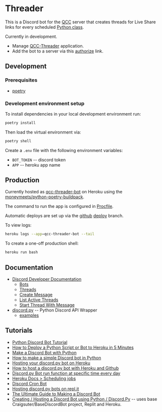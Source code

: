 Threader
========

This is a Discord bot for the [QCC]() server that creates threads for Live Share links for every
scheduled [Python class](https://alissa-huskey.github.io/python-class/).

Currently in development.

* Manage [QCC-Threader](https://discord.com/developers/applications/896552338322509844/) application.
* Add the bot to a server via this [authorize](https://discord.com/api/oauth2/authorize?client_id=896552338322509844&permissions=0&scope=bot) link.

Development
-----------

### Prerequisites

* [poetry](https://python-poetry.org/docs/)

### Development environment setup

To install dependencies in your local development environment run:

```bash
poetry install
```

Then load the virtual environment via:

```bash
poetry shell
```

Create a `.env` file with the following environment variables:

* `BOT_TOKEN` -- discord token
* `APP` -- heroku app name

Production
----------

Currently hosted as [qcc-threader-bot][heroku-bot] on Heroku using the
[moneymeets/python-poetry-buildpack][poetry-buildpack].

The command to run the app is configured in [Procfile](./Procfile).

Automatic deploys are set up via the [github][github] [deploy][github-deploy]
branch.

[github]: https://github.com/alissa-huskey/threader
[github-deploy]: https://github.com/alissa-huskey/threader/tree/deploy
[heroku-bot]: https://qcc-threader-bot.herokuapp.com/
[poetry-buildpack]: https://github.com/moneymeets/python-poetry-buildpack

To view logs:

```bash
heroku logs --app=qcc-threader-bot --tail
```

To create a one-off production shell:

```bash
heroku run bash
```

Documentation
-------------

* [Discord Developer Documentation](https://discord.com/developers/docs/)
  * [Bots](https://discord.com/developers/docs/topics/oauth2#bots)
  * [Threads](https://discord.com/developers/docs/topics/threads#threads)
  * [Create Message](https://discord.com/developers/docs/resources/channel#create-message)
  * [List Active Threads](https://discord.com/developers/docs/resources/channel#list-active-threads)
  * [Start Thread With Message](https://discord.com/developers/docs/resources/channel#start-thread-with-message)
* [discord.py](https://discordpy.readthedocs.io/en/latest/index.html) -- Python Discord API Wrapper
  * [examples](https://github.com/Rapptz/discord.py/tree/master/examples)

Tutorials
---------

* [Python Discord Bot Tutorial](https://www.freecodecamp.org/news/create-a-discord-bot-with-python/)
* [How to Deploy a Python Script or Bot to Heroku in 5 Minutes](https://dev.to/josylad/how-to-deploy-a-python-script-or-bot-to-heroku-in-5-minutes-9dp)
* [Make a Discord Bot with Python](https://www.devdungeon.com/content/make-discord-bot-python)
* [How to make a simple Discord bot in Python](https://medium.com/@moomooptas/how-to-make-a-simple-discord-bot-in-python-40ed991468b4)
* [Hosting your discord.py bot on Heroku](https://github.com/audieni/discord-py-heroku)
* [How to host a discord.py bot with Heroku and Github](https://medium.com/analytics-vidhya/how-to-host-a-discord-py-bot-on-heroku-and-github-d54a4d62a99e)
* [Discord.py Bot run function at specific time every day](https://stackoverflow.com/questions/63625246/discord-py-bot-run-function-at-specific-time-every-day)
* [Heroku Docs > Scheduling jobs](https://devcenter.heroku.com/articles/scheduler#dyno-hour-costs)
* [Discord Cron Bot](https://github.com/peterthehan/discord-cron-bot)
* [Hosting discord.py bots on repl.it](https://replit.com/talk/learn/Hosting-discordpy-bots-with-replit/11008)
* [The Ultimate Guide to Making a Discord Bot](https://www.writebots.com/how-to-make-a-discord-bot/)
* [Creating / Hosting a Discord Bot using Python / Discord.Py](https://willsdiscordbot.wordpress.com/2021/08/28/creating-a-discord-bot-and-hosting/) -- uses base Craigsuter/BaseDiscordBot project, Replit and Heroku.
